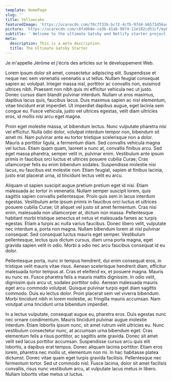 ```yaml
---
template: HomePage
slug: ''
title: Yellowcake
featuredImage: 'https://ucarecdn.com/70c7f33b-bcf2-4cfb-97d4-b6573d56ac66/'
picture: 'https://ucarecdn.com/c8fa9b8e-ca3b-41ab-9874-11e102cd51cf/myPicture.jpg/-/resize/100x/'
subtitle: ' Welcome to the ultimate Gatsby and Netlify starter project.'
meta:
  description: This is a meta description.
  title: The Ultimate Gatsby Starter
---
```

Je m'appelle Jérôme et j'écris des articles sur le développement Web.

Lorem ipsum dolor sit amet, consectetur adipiscing elit. Suspendisse et neque nec sem venenatis venenatis a ut tellus. Nullam feugiat consequat sapien ac volutpat. Integer massa nisl, porttitor ac convallis non, euismod ultrices nibh. Praesent non nibh quis mi efficitur vehicula nec ut justo. Donec cursus diam blandit pulvinar interdum. Nullam ut eros maximus, dapibus lacus quis, faucibus lacus. Duis maximus sapien ac nisl elementum, vitae tincidunt erat imperdiet. Ut imperdiet dapibus augue, eget lacinia sem congue eu. Fusce vehicula, justo vel ultrices egestas, velit diam ultricies eros, id mollis nisi arcu eget magna.

Proin eget molestie massa, ut bibendum lectus. Nunc vulputate pharetra nisi vel efficitur. Nulla odio dolor, volutpat interdum tempor non, bibendum sit amet mi. Nam pulvinar ante eu tortor tristique scelerisque non a dolor. Mauris a porttitor ligula, a fermentum diam. Sed convallis vehicula magna vel luctus. Etiam quam quam, laoreet a nunc at, convallis finibus arcu. Sed eget massa pharetra, semper velit in, pulvinar enim. Vestibulum ante ipsum primis in faucibus orci luctus et ultrices posuere cubilia Curae; Cras ullamcorper felis eu enim bibendum sodales. Suspendisse molestie nisi lacus, eu faucibus est molestie non. Etiam feugiat, sapien at finibus lacinia, justo erat placerat urna, id tincidunt lectus velit eu arcu.

Aliquam ut sapien suscipit augue pretium pretium eget id nisi. Etiam malesuada ac tortor in venenatis. Nullam semper suscipit lorem, quis sagittis sapien convallis pellentesque. Proin quis sem in lacus interdum egestas. Vestibulum ante ipsum primis in faucibus orci luctus et ultrices posuere cubilia Curae; Ut aliquet vel justo sit amet fermentum. Cras nisi enim, malesuada non ullamcorper at, dictum non massa. Pellentesque habitant morbi tristique senectus et netus et malesuada fames ac turpis egestas. Etiam a turpis ac nulla varius faucibus. Donec libero velit, vulputate nec interdum a, porta non magna. Nullam bibendum lorem at nisl pulvinar consequat. Sed consequat luctus mauris eget semper. Vestibulum pellentesque, lectus quis dictum cursus, diam urna porta magna, eget gravida sapien velit in odio. Morbi a odio nec arcu faucibus consequat id eu dolor.

Pellentesque porta, nunc in tempus hendrerit, dui enim consequat eros, in tristique velit mauris vitae risus. Aenean scelerisque hendrerit diam, efficitur malesuada tortor tempus at. Cras et eleifend ex, et posuere magna. Mauris eu nunc ex. Fusce pharetra felis a mauris mattis dignissim. In odio velit, dignissim quis arcu ut, sodales porttitor odio. Aenean malesuada mauris eget arcu commodo volutpat. Quisque pulvinar turpis eget diam sagittis commodo. Duis eu lectus dolor. Proin placerat sem vel viverra bibendum. Morbi tincidunt nibh in lorem molestie, ac fringilla mauris accumsan. Nam volutpat urna tincidunt urna bibendum imperdiet.

In a lectus vulputate, consequat augue eu, pharetra eros. Duis egestas nunc nec ornare condimentum. Mauris tincidunt pulvinar augue molestie interdum. Etiam lobortis ipsum nunc, sit amet rutrum velit ultricies eu. Nunc vestibulum consectetur nunc, at accumsan urna bibendum eget. Cras elementum felis a risus porttitor, ac sagittis ante gravida. Donec sit amet velit sed lacus porttitor accumsan. Suspendisse cursus arcu quis elit lobortis, a dapibus erat tempus. Donec aliquam lacinia porttitor. Etiam eros lorem, pharetra nec mollis ut, elementum non mi. In hac habitasse platea dictumst. Donec vitae quam eget turpis gravida facilisis. Pellentesque nec fermentum tortor. Sed ut commodo nisl. Fusce lacinia, dolor sit amet facilisis convallis, risus nunc vestibulum arcu, at vulputate lacus metus in libero. Nullam lobortis vitae metus ut luctus.
